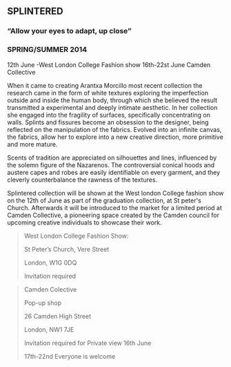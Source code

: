 SPLINTERED
----------

<h3>“Allow your eyes to adapt, up close”</h3>

<h3>SPRING/SUMMER 2014</h3>

12th June -West London College Fashion show
16th-22st June Camden Collective 

When it came to creating Arantxa Morcillo most recent collection the research came in the form of white textures exploring the imperfection outside and inside the human body, through which she believed the result transmitted a experimental and deeply intimate aesthetic. In her collection she engaged into the fragility of surfaces, specifically concentrating on walls. Splints and fissures become an obsession to the designer, being reflected on the manipulation of the fabrics. Evolved into an infinite canvas, the fabrics, allow her to explore into a new creative direction, more primitive and more mature.

Scents of tradition are appreciated on silhouettes and lines, influenced by the solemn figure of the Nazarenos. The controversial conical hoods and austere capes and robes are easily identifiable on every garment, and they cleverly counterbalance the rawness of the textures.

Splintered collection will be shown at the West london College fashion show on the 12th of June as part of the graduation collection, at St peter's Church. Afterwards it will be introduced to the market for a limited period at Camden Collective, a pioneering space created by the Camden council for upcoming creative individuals to showcase their work.  

>West London College Fashion Show:
>
>St Peter’s Church, Vere Street 
>
>London, W1G 0DQ
>
>Invitation required



>Camden Colective 
>
>Pop-up shop 
>
>26 Camden High Street
>
>London, NW1 7JE
>
>Invitation required for Private view 16th June
>
>17th-22nd Everyone is welcome


